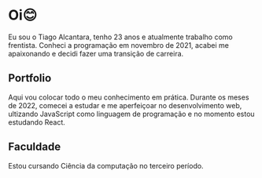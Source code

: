 # Oi😊

Eu sou o Tiago Alcantara, tenho 23 anos e 
atualmente trabalho como frentista.
Conheci a programação em novembro de 2021,
acabei me apaixonando e decidi fazer uma transição de carreira.

## Portfolio

Aqui vou colocar todo o meu conhecimento em prática. 
Durante os meses de 2022, comecei a estudar e me aperfeiçoar no desenvolvimento web,
ultizando JavaScript como linguagem de programação e no momento estou estudando 
React.

## Faculdade

Estou cursando Ciência da computação no terceiro período.
